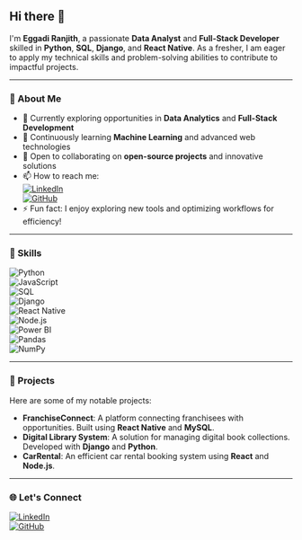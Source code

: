 ## Hi there 👋  
I'm **Eggadi Ranjith**, a passionate **Data Analyst** and **Full-Stack Developer** skilled in **Python**, **SQL**, **Django**, and **React Native**. As a fresher, I am eager to apply my technical skills and problem-solving abilities to contribute to impactful projects.

---

### 🌟 About Me  
- 🔭 Currently exploring opportunities in **Data Analytics** and **Full-Stack Development**  
- 🌱 Continuously learning **Machine Learning** and advanced web technologies  
- 👯 Open to collaborating on **open-source projects** and innovative solutions  
- 📫 How to reach me:  
  [![LinkedIn](https://img.shields.io/badge/LinkedIn-Connect-blue)](https://www.linkedin.com/in/eggadi-ranjith/)  
  [![GitHub](https://img.shields.io/badge/GitHub-Follow-black)](https://github.com/EggadiRanjith)  
- ⚡ Fun fact: I enjoy exploring new tools and optimizing workflows for efficiency!  

---

### 🚀 Skills  
![Python](https://img.shields.io/badge/Python-3776AB?style=for-the-badge&logo=python&logoColor=white)  
![JavaScript](https://img.shields.io/badge/JavaScript-F7DF1E?style=for-the-badge&logo=javascript&logoColor=black)  
![SQL](https://img.shields.io/badge/SQL-4479A1?style=for-the-badge&logo=postgresql&logoColor=white)  
![Django](https://img.shields.io/badge/Django-092E20?style=for-the-badge&logo=django&logoColor=white)  
![React Native](https://img.shields.io/badge/React_Native-61DAFB?style=for-the-badge&logo=react&logoColor=black)  
![Node.js](https://img.shields.io/badge/Node.js-339933?style=for-the-badge&logo=node.js&logoColor=white)  
![Power BI](https://img.shields.io/badge/Power_BI-F2C811?style=for-the-badge&logo=powerbi&logoColor=black)  
![Pandas](https://img.shields.io/badge/Pandas-150458?style=for-the-badge&logo=pandas&logoColor=white)  
![NumPy](https://img.shields.io/badge/NumPy-013243?style=for-the-badge&logo=numpy&logoColor=white)  

---

### 💼 Projects  
Here are some of my notable projects:  
- **FranchiseConnect**: A platform connecting franchisees with opportunities. Built using **React Native** and **MySQL**.  
- **Digital Library System**: A solution for managing digital book collections. Developed with **Django** and **Python**.  
- **CarRental**: An efficient car rental booking system using **React** and **Node.js**.  

---

### 🌐 Let's Connect  
[![LinkedIn](https://img.shields.io/badge/LinkedIn-Connect-blue)](https://www.linkedin.com/in/eggadi-ranjith/)  
[![GitHub](https://img.shields.io/badge/GitHub-Follow-black)](https://github.com/EggadiRanjith)  
